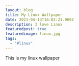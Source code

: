 ```yaml
---
layout: blog
title: My Linux Wallpaper
date: 2021-04-13T16:02:21.969Z
description: I love Linux
featuredpost: true
featuredimage: linux.jpg
tags:
  - "#linux"
---
```

This is my linux wallpaper